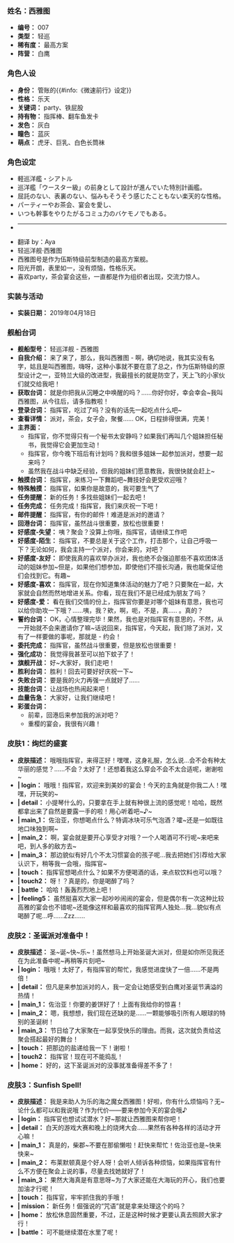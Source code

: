 ### 姓名：西雅图
* **编号：** 007
* **类型：** 轻巡
* **稀有度：** 最高方案
* **阵营：** 白鹰


### 角色人设
* **身份：** 管账的{{#info:《微速前行》设定}}
* **性格：** 乐天
* **关键词：** party、铁屁股
* **持有物：** 指挥棒、翻车鱼发卡
* **发色：** 灰白
* **瞳色：** 蓝灰
* **萌点：** 虎牙、巨乳、白色长筒袜


### 角色设定
* 軽巡洋艦・シアトル
* 巡洋艦「ウースター級」の前身として設計が進んでいた特別計画艦。
* 屈託のない、表裏のない、悩みもそうそう感じたこともない楽天的な性格。
* パーティーやお茶会、宴会を愛し、
* いつも幹事をやりたがるコミュ力のバケモノでもある。
* ----
* 翻译 by：Aya
* 轻巡洋舰·西雅图
* 西雅图号是作为伍斯特级前型制造的最高方案舰。
* 阳光开朗，表里如一，没有烦恼，性格乐天。
* 喜欢party，茶会宴会这些，一直都是作为组织者出现，交流力惊人。


### 实装与活动
* **实装日期：** 2019年04月18日


### 舰船台词
* **舰船型号：** 轻巡洋舰 - 西雅图
* **自我介绍：** 来了来了，那么，我叫西雅图 - 啊，确切地说，我其实没有名字，姑且是叫西雅图，嗨呀，这种小事就不要在意了总之，作为伍斯特级的原型设计之一，亚特兰大级的改进型，我最擅长的就是防空了，天上飞的小家伙们就交给我吧！
* **获取台词：** 就是你把我从沉睡之中唤醒的吗？......你好你好，幸会幸会~我叫西雅图，从今往后，请多指教啦！
* **登录台词：** 指挥官，吃过了吗？没有的话先一起吃点什么吧~
* **查看详情：** 派对，茶会，女子会，聚餐...... OK，日程排得很满，完美！
* **主界面：**
  * 指挥官，你不觉得只有一个秘书太安静吗？如果我们再叫几个姐妹担任秘书，我觉得它会更加生动！
  * 指挥官，你今晚下班后有计划吗？我和很多姐妹一起参加派对，想要一起来吗？
  * 虽然我在战斗中缺乏经验，但我的姐妹们愿意教我，我很快就会赶上~
* **触摸台词：** 指挥官，来练习一下舞蹈吧~舞技好会更受欢迎哦？
* **特殊触摸：** 指挥官，如果你是故意的，我可要生气了
* **任务提醒：** 新的任务！多找些姐妹们一起去吧！
* **任务完成：** 任务完成！指挥官，我们来庆祝一下吧！
* **邮件提醒：** 指挥官，有你的邮件！难道是派对的邀请？
* **回港台词：** 指挥官，虽然战斗很重要，放松也很重要！
* **好感度-失望：** 咦？聚会？没算上你哦，指挥官，请继续工作吧
* **好感度-陌生：** 指挥官，不要总是关于这个工作，打击那个，让自己呼吸一下？无论如何，我会主持一个派对，你会来的，对吧？
* **好感度-友好：** 即使我真的喜欢举办派对，我也绝不会强迫那些不喜欢团体活动的姐妹参加~但是，如果他们想参加，即使他们不擅长沟通，我也能保证他们会找到它。有趣~
* **好感度-喜欢：** 指挥官，现在你知道集体活动的魅力了吧？只要聚在一起，大家就会自然而然地增进关系。你看，现在我们不是已经成为朋友了吗？
* **好感度-爱：** 看在我们交情的份上，指挥官你要是对哪个姐妹有意思，我也可以给你助攻一下哦？......咦，我？欸，啊，呃，不是，真..... 。真的？
* **誓约台词：** OK，心情整理完毕！果然，我也是对指挥官有意思的，不然，从一开始就不会来邀请你了嘛~话说回来，指挥官，今天起，我们除了派对，又有了一样要做的事呢，那就是 - 约会！
* **委托完成：** 指挥官，虽然战斗很重要，但是放松也很重要！
* **强化成功：** 我觉得我甚至可以拍下蚊子了！
* **旗舰开战：** 好~大家好，我们走吧！
* **胜利台词：** 胜利！回去可要好好庆祝一下~
* **失败台词：** 要是我的火力再强一点就好了......
* **技能台词：** 让战场也热闹起来吧！
* **血量告急：** 大家好，让我们继续吧！
* **彩蛋台词：**
  * 前辈，回港后来参加我的派对吧？
  * 重樱的宴会，我很有兴趣！


### 皮肤1：绚烂的盛宴
* **皮肤描述：** 哦哦指挥官，来得正好！嘿嘿，这身礼服，怎么说…会不会有种太华丽的感觉？……不会？太好了！还想着我这么穿会不会不太合适呢，谢谢啦~
* **| login：** 哦哦！指挥官，欢迎来到美妙的宴会！今天的主角就是你我二人！嘿嘿，开玩笑的~
* **| detail：** 小提琴什么的，只要拿在手上就有种很上流的感觉呢！哈哈，既然都拿出来了自然是要露一手的啦！用心听着吧~♪~
* **| main_1：** 佐治亚，你想喝点什么？特调冰块可乐气泡酒？嚯~还是一如既往地口味独到啊~
* **| main_2：** 啊，宴会就是要开心享受才对哦？一个人喝酒可不行呢~来吧来吧，到人多的敌方去~
* **| main_3：** 那边貌似有好几个不太习惯宴会的孩子呢…我去把她们引荐给大家认识下，稍等我一会哦，指挥官~
* **| touch：** 指挥官想喝点什么？如果不方便喝酒的话，来点软饮料也可以哦？
* **| touch2：** 呀！？真是的，你是喝醉了吗？
* **| battle：** 哈哈！轰轰烈烈地上吧！
* **| feeling5：** 虽然挺喜欢大家一起吵吵闹闹的宴会，但是偶尔有一次这种比较高雅的宴会也不错呢~还能像这样和最喜欢的指挥官两人独处…我…貌似有点喝醉了呢…呼……Zzz……


### 皮肤2：圣诞派对准备中！
* **皮肤描述：** 圣~诞~快~乐~！虽然想马上开始圣诞大派对，但是如你所见我还在为此准备中呢~再稍等片刻吧~
* **| login：** 哦哦！太好了，有指挥官的帮忙，我感觉进度快了一倍……不是两倍！
* **| detail：** 但凡是来参加派对的人，我一定会让她感受到白鹰对圣诞节满溢的热情！
* **| main_1：** 佐治亚！你要的姜饼好了！上面有我给你的惊喜！
* **| main_2：** 嗯，我想想，我们现在还缺的是……一颗能够吸引所有人眼球的特别的圣诞树！
* **| main_3：** 节日给了大家聚在一起享受快乐的理由。而我，这次就负责给这聚会搭起最好的舞台！
* **| touch：** 把那边的盐递给我一下！谢啦！
* **| touch2：** 指挥官！现在可不能捣乱！
* **| home：** 好的，这下圣诞派对的没事就准备得差不多了！


### 皮肤3：Sunfish Spell!
* **皮肤描述：** 我是来助人为乐的海之魔女西雅图！好啦，你有什么烦恼吗？无~论什么都可以和我说哦？作为代价——要来参加今天的宴会哦♪
* **| login：** 指挥官也想试试潜水？好~那就让西雅图来帮你吧！
* **| detail：** 白天的游戏大赛和晚上的烧烤大会......果然有各种各样的活动才开心嘛！
* **| main_1：** 真是的，柴郡~不要在那偷懒啦！赶快来帮忙！佐治亚也是~快来快来~
* **| main_2：** 布莱默顿真是个好人呀！会听人倾诉各种烦恼，如果指挥官有什么不方便在聚会上说的事，尽量去找她就好了！
* **| main_3：** 果然大海真是有意思呀~为了大家还能在大海玩的开心，我们也要加油才行呢！
* **| touch：** 指挥官，牢牢抓住我的手哦！
* **| mission：** 新任务！倔强说的“咒语”就是拿来处理这个的吗？
* **| home：** 放松休息固然重要，不过，正是这种时候才更要认真去照顾大家才行！
* **| battle：** 可不能继续潜在水里了呢！
